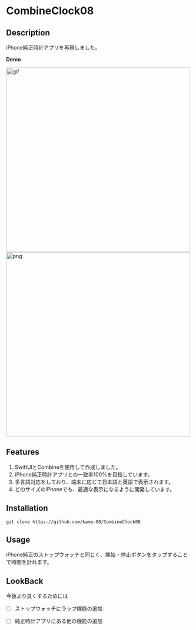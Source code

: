 # CombineClock08
## Description
iPhone純正時計アプリを再現しました。

**Demo**

<img height="500" alt="gif" src="https://user-images.githubusercontent.com/86101228/179926739-c4e9a5fc-02f3-4180-a8ea-e97c487875c0.gif"><img height="500" alt="png" src="https://user-images.githubusercontent.com/86101228/179926774-94e871a1-1774-4c7a-a6ee-eadd38997500.png">

## Features
1. SwiftUIとCombineを使用して作成しました。
2. iPhone純正時計アプリとの一致率100%を目指しています。
3. 多言語対応をしており、端末に応じて日本語と英語で表示されます。
4. どのサイズのiPhoneでも、最適な表示になるように開発しています。

## Installation
`git clone https://github.com/kame-08/CombineClock08`

## Usage
iPhone純正のストップウォッチと同じく、開始・停止ボタンをタップすることで時間を計れます。

## LookBack
今後より良くするためには
- [ ] ストップウォッチにラップ機能の追加
- [ ] 純正時計アプリにある他の機能の追加






